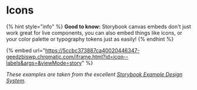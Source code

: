 # Icons

{% hint style="info" %}
**Good to know:** Storybook canvas embeds don't just work great for live components, you can also embed things like icons, or your color palette or typography tokens just as easily!
{% endhint %}

{% embed url="https://5ccbc373887ca40020446347-geedzbiswp.chromatic.com/iframe.html?id=icon--labels&args=&viewMode=story" %}

_These examples are taken from the excellent _[Storybook Example Design System](https://5ccbc373887ca40020446347-geedzbiswp.chromatic.com/?path=/story/icon--labels)_._
